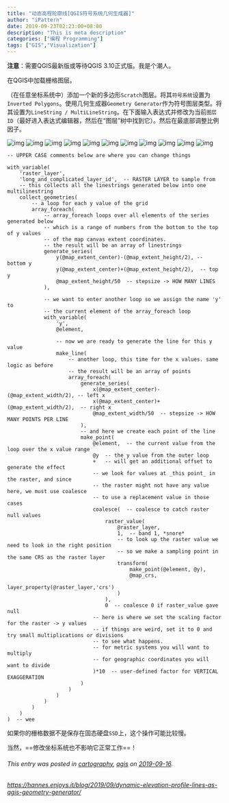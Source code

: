 ```yaml
---
title: "动态高程轮廓线[QGIS符号系统几何生成器]"
author: "iPattern"
date: 2019-09-23T02:23:00+08:00
description: "This is meta description"
categories: ["编程 Programming"]
tags: ["GIS","Visualization"]
---
```


**注意**：需要QGIS最新版或等待QGIS 3.10正式版。我是个潮人。

在QGIS中加载栅格图层。

（在任意坐标系统中）添加一个新的多边形`Scratch`图层。将其`符号系统`设置为`Inverted Polygons`。使用几何生成器`Geometry Generator`作为符号图层类型。将其设置为`LineString / MultiLineString`。在下面输入表达式并修改为当前`图层ID`（最好进入表达式编辑器，然后在“图层”树中找到它）。然后在最底部调整比例因子。

 ![img](https://tva1.sinaimg.cn/large/006y8mN6gy1g78v0yjc8ij30qj0nagms.jpg)
 ![img](https://tva1.sinaimg.cn/large/006y8mN6gy1g78v1c314mj30qj0naqio.jpg)
 ![img](https://tva1.sinaimg.cn/large/006y8mN6gy1g78v1h8ns7j30qj0nagu8.jpg)
 ![img](https://tva1.sinaimg.cn/large/006y8mN6gy1g78uur80mlj30qj0na4kk.jpg)
 ![img](https://tva1.sinaimg.cn/large/006y8mN6gy1g78uxm7u54j30qj0naduy.jpg)
 ![img](https://tva1.sinaimg.cn/large/006y8mN6gy1g78uxnjsp6j30qj0na3zw.jpg)
 ![img](https://tva1.sinaimg.cn/large/006y8mN6gy1g78uxolo5fj30qj0naq6n.jpg)
 ![img](https://tva1.sinaimg.cn/large/006y8mN6gy1g78uxp1fu8j30qj0na76f.jpg)
 ![img](https://tva1.sinaimg.cn/large/006y8mN6gy1g78uxqw1qyj30qj0nak8n.jpg)
 ![img](https://tva1.sinaimg.cn/large/006y8mN6gy1g78uxvyjzaj30qj0nadm0.jpg)
 ![img](https://tva1.sinaimg.cn/large/006y8mN6gy1g78uxrvatoj30qj0nak61.jpg)


```-- UPPER CASE comments below are where you can change things
-- UPPER CASE comments below are where you can change things

with_variable(
	'raster_layer',
	'long_and_complicated_layer_id',  -- RASTER LAYER to sample from
	-- this collects all the linestrings generated below into one multilinestring
	collect_geometries(
		-- a loop for each y value of the grid
		array_foreach(
			-- array_foreach loops over all elements of the series generated below
			-- which is a range of numbers from the bottom to the top of y values
			-- of the map canvas extent coordinates.
			-- the result will be an array of linestrings
			generate_series(
				y(@map_extent_center)-(@map_extent_height/2), -- bottom y
				y(@map_extent_center)+(@map_extent_height/2),  -- top y
				@map_extent_height/50  -- stepsize -> HOW MANY LINES
			),
			
			-- we want to enter another loop so we assign the name 'y' to
			-- the current element of the array_foreach loop
			with_variable(
				'y',
				@element,
				
				-- now we are ready to generate the line for this y value
				make_line(
					-- another loop, this time for the x values. same logic as before
					-- the result will be an array of points
					array_foreach(
						generate_series(
							x(@map_extent_center)-(@map_extent_width/2), -- left x
							x(@map_extent_center)+(@map_extent_width/2),  -- right x
							@map_extent_width/50  -- stepsize -> HOW MANY POINTS PER LINE
						),
						-- and here we create each point of the line
						make_point(
							@element,  -- the current value from the loop over the x value range
							@y  -- the y value from the outer loop
							+   -- will get an additional offset to generate the effect
							-- we look for values at _this point_ in the raster, and since
							-- the raster might not have any value here, we must use coalesce
							-- to use a replacement value in those cases
							coalesce(  -- coalesce to catch raster null values
								raster_value(
									@raster_layer,
									1,  -- band 1, *snore*
									-- to look up the raster value we need to look in the right position
									-- so we make a sampling point in the same CRS as the raster layer
									transform( 
										make_point(@element, @y),
										@map_crs,
										layer_property(@raster_layer,'crs')
									)
								),
								0  -- coalesce 0 if raster_value gave null
							-- here is where we set the scaling factor for the raster -> y values
							-- if things are weird, set it to 0 and try small multiplications or divisions
							-- to see what happens.
							-- for metric systems you will want to multiply
							-- for geographic coordinates you will want to divide
							)*10  -- user-defined factor for VERTICAL EXAGGERATION
						)
					)
				)
			)
		)
	)
)  -- wee
```

如果你的栅格数据不是保存在固态硬盘`SSD`上，这个操作可能比较慢。

当然，==修改坐标系统也不影响它正常工作==！



###### This entry was posted in [cartography](https://hannes.enjoys.it/blog/category/cartography/), [qgis](https://hannes.enjoys.it/blog/category/qgis/) on [2019-09-16](https://hannes.enjoys.it/blog/2019/09/dynamic-elevation-profile-lines-as-qgis-geometry-generator/).

###### https://hannes.enjoys.it/blog/2019/09/dynamic-elevation-profile-lines-as-qgis-geometry-generator/